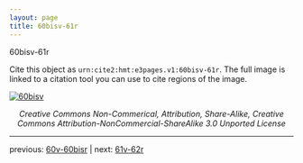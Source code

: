 ```yaml
---
layout: page
title: 60bisv-61r
---
```


60bisv-61r

Cite this object as `urn:cite2:hmt:e3pages.v1:60bisv-61r`.  The full image is linked to a citation tool you can use to cite regions of the image.

[![60bisv](http://www.homermultitext.org/iipsrv?IIIF=/project/homer/pyramidal/deepzoom/hmt/e3bifolio/v1/null.tif/full/800,/0/default.jpg)](http://www.homermultitext.org/ict2/?urn=urn:cite2:hmt:e3bifolio.v1:null) 

<p style="text-align: center; font-style: italic;">Creative Commons Non-Commerical, Attribution, Share-Alike, Creative Commons Attribution-NonCommercial-ShareAlike 3.0 Unported License</p>

---

previous: [60v-60bisr](../60v-60bisr/) | next: [61v-62r](../61v-62r/)